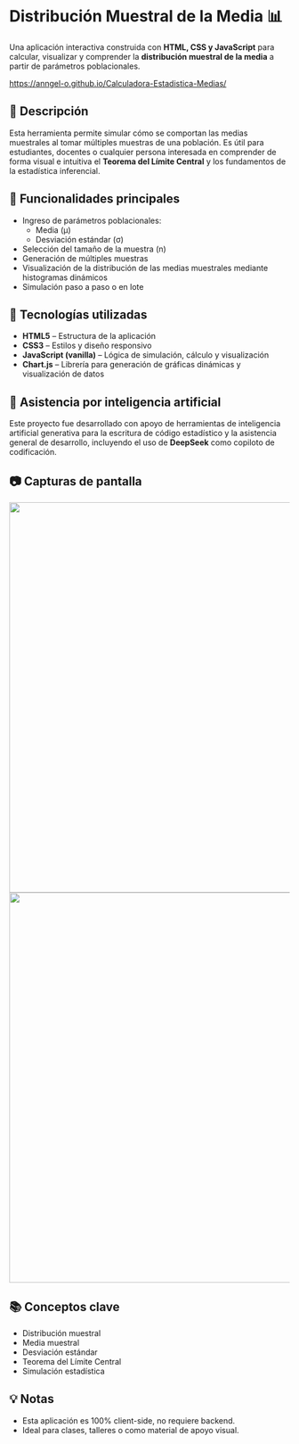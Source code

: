 # Distribución Muestral de la Media 📊

Una aplicación interactiva construida con **HTML, CSS y JavaScript** para calcular, visualizar y comprender la **distribución muestral de la media** a partir de parámetros poblacionales.

https://anngel-o.github.io/Calculadora-Estadistica-Medias/

## 📌 Descripción

Esta herramienta permite simular cómo se comportan las medias muestrales al tomar múltiples muestras de una población. Es útil para estudiantes, docentes o cualquier persona interesada en comprender de forma visual e intuitiva el **Teorema del Límite Central** y los fundamentos de la estadística inferencial.

## 🧠 Funcionalidades principales

- Ingreso de parámetros poblacionales:
  - Media (μ)
  - Desviación estándar (σ)
- Selección del tamaño de la muestra (n)
- Generación de múltiples muestras
- Visualización de la distribución de las medias muestrales mediante histogramas dinámicos
- Simulación paso a paso o en lote

## 🚀 Tecnologías utilizadas

- **HTML5** – Estructura de la aplicación
- **CSS3** – Estilos y diseño responsivo
- **JavaScript (vanilla)** – Lógica de simulación, cálculo y visualización
- **Chart.js** – Librería para generación de gráficas dinámicas y visualización de datos

## 🤖 Asistencia por inteligencia artificial

Este proyecto fue desarrollado con apoyo de herramientas de inteligencia artificial generativa para la escritura de código estadístico y la asistencia general de desarrollo, incluyendo el uso de **DeepSeek** como copiloto de codificación.

## 📷 Capturas de pantalla
<img src="https://github.com/user-attachments/assets/dc225bba-068d-4d20-bd9a-7b4fc6a65dba" width="700"/>
<img src="https://github.com/user-attachments/assets/28ccf8cc-6536-4214-a5f8-a5ff7bbf53d6" width="700"/>

## 📚 Conceptos clave

- Distribución muestral
- Media muestral
- Desviación estándar
- Teorema del Límite Central
- Simulación estadística


## 💡 Notas

- Esta aplicación es 100% client-side, no requiere backend.
- Ideal para clases, talleres o como material de apoyo visual.
